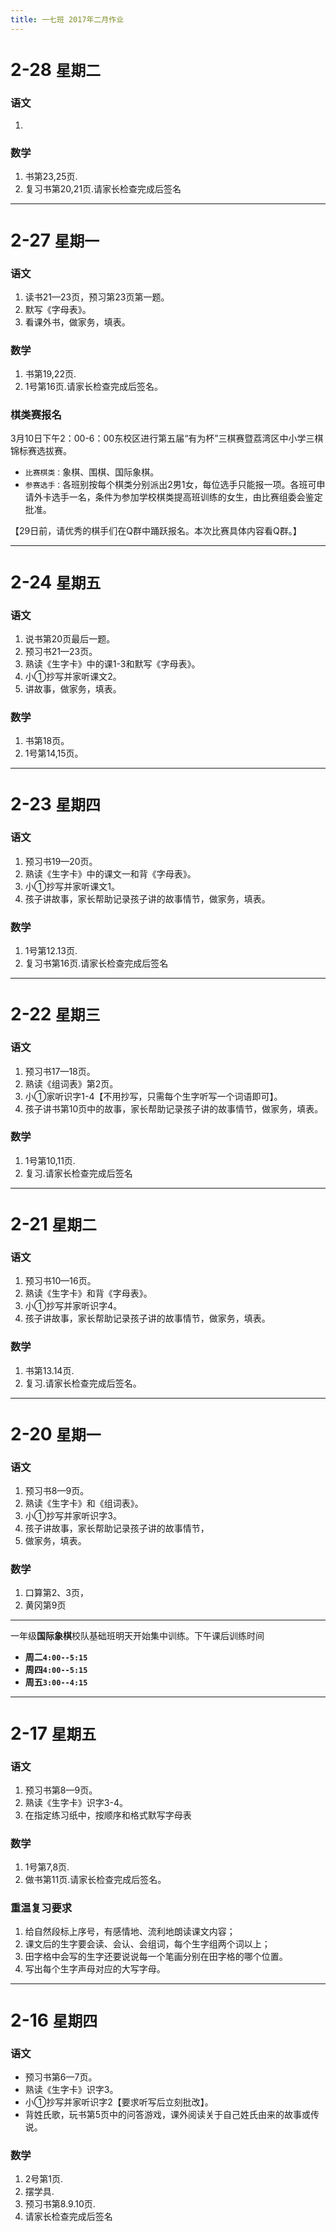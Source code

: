 ```yaml
---
title: 一七班 2017年二月作业
---
```


# 2-28 `星期二`
### 语文
1. 

### 数学
1. 书第23,25页.
2. 复习书第20,21页.请家长检查完成后签名

---
# 2-27 `星期一`
### 语文
1. 读书21—23页，预习第23页第一题。
2. 默写《字母表》。 
3. 看课外书，做家务，填表。

### 数学
1. 书第19,22页.
2. 1号第16页.请家长检查完成后签名。

### 棋类赛报名

3月10日下午2：00-6：00东校区进行第五届“有为杯”三棋赛暨荔湾区中小学三棋锦标赛选拔赛。

- `比赛棋类：`象棋、围棋、国际象棋。
- `参赛选手：`各班别按每个棋类分别派出2男1女，每位选手只能报一项。各班可申请外卡选手一名，条件为参加学校棋类提高班训练的女生，由比赛组委会鉴定批准。

【29日前，请优秀的棋手们在Q群中踊跃报名。本次比赛具体内容看Q群。】

---
# 2-24 `星期五`
### 语文
1. 说书第20页最后一题。
2. 预习书21—23页。
3. 熟读《生字卡》中的课1-3和默写《字母表》。
4. 小①抄写并家听课文2。
5. 讲故事，做家务，填表。

### 数学
1. 书第18页。
2. 1号第14,15页。

---
# 2-23 `星期四`
### 语文
1. 预习书19—20页。
2. 熟读《生字卡》中的课文一和背《字母表》。
3. 小①抄写并家听课文1。
4. 孩子讲故事，家长帮助记录孩子讲的故事情节，做家务，填表。

### 数学
1. 1号第12.13页.
2. 复习书第16页.请家长检查完成后签名
 
---
# 2-22 `星期三`
### 语文
1. 预习书17—18页。
2. 熟读《组词表》第2页。
3. 小①家听识字1-4【不用抄写，只需每个生字听写一个词语即可】。
4. 孩子讲书第10页中的故事，家长帮助记录孩子讲的故事情节，做家务，填表。

### 数学
1. 1号第10,11页.
2. 复习.请家长检查完成后签名

---
# 2-21 `星期二`
### 语文
1. 预习书10—16页。
2. 熟读《生字卡》和背《字母表》。
3. 小①抄写并家听识字4。
4. 孩子讲故事，家长帮助记录孩子讲的故事情节，做家务，填表。

### 数学
1. 书第13.14页.
2. 复习.请家长检查完成后签名。

---
# 2-20 `星期一`
### 语文
1. 预习书8—9页。
2. 熟读《生字卡》和《组词表》。
3. 小①抄写并家听识字3。
4. 孩子讲故事，家长帮助记录孩子讲的故事情节，
5. 做家务，填表。

### 数学
1. 口算第2、3页，
2. 黄冈第9页

---
一年级**国际象棋**校队基础班明天开始集中训练。下午课后训练时间
- **周二`4:00--5:15`**
- **周四`4:00--5:15`**
- **周五`3:00--4:15`**

---
# 2-17 `星期五`
### 语文
1. 预习书第8—9页。
2. 熟读《生字卡》识字3-4。
3. 在指定练习纸中，按顺序和格式默写字母表

### 数学
1. 1号第7,8页.
2. 做书第11页.请家长检查完成后签名。

### 重温复习要求
1. 给自然段标上序号，有感情地、流利地朗读课文内容；
2. 课文后的生字要会读、会认、会组词，每个生字组两个词以上；
3. 田字格中会写的生字还要说说每一个笔画分别在田字格的哪个位置。
4. 写出每个生字声母对应的大写字母。

---

# 2-16 `星期四`
### 语文
- 预习书第6—7页。
- 熟读《生字卡》识字3。
- 小①抄写并家听识字2【要求听写后立刻批改】。
- 背姓氏歌，玩书第5页中的问答游戏，课外阅读关于自己姓氏由来的故事或传说。

### 数学
1. 2号第1页.
2. 摆学具.
3. 预习书第8.9.10页.
4. 请家长检查完成后签名

